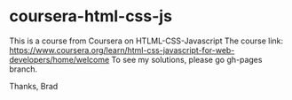 # coursera-html-css-js
This is a course from Coursera on HTLML-CSS-Javascript
The course link: https://www.coursera.org/learn/html-css-javascript-for-web-developers/home/welcome
To see my solutions, please go gh-pages branch.

Thanks,
Brad
